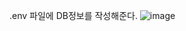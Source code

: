 .env 파일에 DB정보를 작성해준다.
![image](https://github.com/user-attachments/assets/b18da370-e02d-4ffb-84eb-9a2e45bee280)
